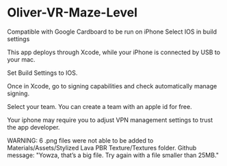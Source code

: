 # Oliver-VR-Maze-Level
Compatible with Google Cardboard to be run on iPhone
Select IOS in build settings

This app deploys through Xcode, while your iPhone is connected by USB to your mac.

Set Build Settings to IOS. 

Once in Xcode, go to signing capabilities and check automatically manage signing. 

Select your team. You can create a team with an apple id for free. 

Your iphone may require you to adjust VPN management settings to trust the app developer. 

WARNING: 6 .png files were not able to be added to Materials/Assets/Stylized Lava PBR Texture/Textures folder. 
Github message: "Yowza, that’s a big file. Try again with a file smaller than 25MB."
